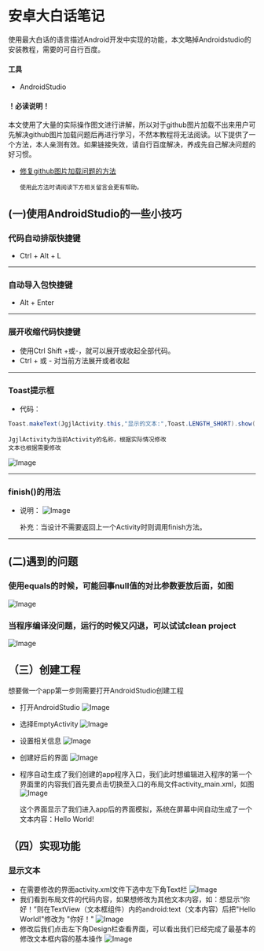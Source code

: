 # 安卓大白话笔记
使用最大白话的语言描述Android开发中实现的功能，本文略掉Androidstudio的安装教程，需要的可自行百度。
#### 工具
* AndroidStudio
#### ！必读说明！
本文使用了大量的实际操作图文进行讲解，所以对于github图片加载不出来用户可先解决github图片加载问题后再进行学习，不然本教程将无法阅读。以下提供了一个方法，本人亲测有效。如果链接失效，请自行百度解决，养成先自己解决问题的好习惯。

* [修复github图片加载问题的方法](https://www.jianshu.com/p/3eacebfc55ab "点击查看")

      使用此方法时请阅读下方相关留言会更有帮助。
    
## (一)使用AndroidStudio的一些小技巧
### 代码自动排版快捷键
  * Ctrl + Alt + L
  
 ---
### 自动导入包快捷键
  * Alt + Enter
  
 ---
### 展开收缩代码快捷键
  * 使用Ctrl Shift +或-，就可以展开或收起全部代码。
  * Ctrl + 或 - 对当前方法展开或者收起
  
 ---
### Toast提示框
  * 代码：
  ```java
  Toast.makeText(JgjlActivity.this,"显示的文本:",Toast.LENGTH_SHORT).show();
  ```
    JgjlActivity为当前Activity的名称，根据实际情况修改
    文本也根据需要修改
 ![Image](https://github.com/syfswxs/AndroidStudioStudy/blob/master/image/Toast1.png)
 
 ---
### finish()的用法
  * 说明：
 ![Image](https://github.com/syfswxs/AndroidStudioStudy/blob/master/image/finish.jpg) 
 
     补充：当设计不需要返回上一个Activity时则调用finish方法。
     
 ---
## (二)遇到的问题
### 使用equals的时候，可能回事null值的对比参数要放后面，如图
![Image](https://github.com/syfswxs/AndroidStudioStudy/blob/master/image/equals%E9%97%AE%E9%A2%98.jpg)
### 当程序编译没问题，运行的时候又闪退，可以试试clean project
![Image](https://github.com/syfswxs/AndroidStudioStudy/blob/master/image/clean%20project.jpg)

## （三）创建工程
想要做一个app第一步则需要打开AndroidStudio创建工程
* 打开AndroidStudio
![Image](https://github.com/syfswxs/AndroidStudioStudy/blob/master/image/%E6%96%B0%E5%BB%BA%E5%B7%A5%E7%A8%8B.jpg)
* 选择EmptyActivity
![Image](https://github.com/syfswxs/AndroidStudioStudy/blob/master/image/%E6%96%B0%E5%BB%BA%E5%B7%A5%E7%A8%8B1.jpg)
* 设置相关信息
![Image](https://github.com/syfswxs/AndroidStudioStudy/blob/master/image/%E6%96%B0%E5%BB%BA%E5%B7%A5%E7%A8%8B2.jpg)
* 创建好后的界面
![Image](https://github.com/syfswxs/AndroidStudioStudy/blob/master/image/%E6%96%B0%E5%BB%BA%E5%B7%A5%E7%A8%8B3.jpg)
* 程序自动生成了我们创建的app程序入口，我们此时想编辑进入程序的第一个界面里的内容我们首先要点击切换至入口的布局文件activity_main.xml，如图
![Image](https://github.com/syfswxs/AndroidStudioStudy/blob/master/image/%E6%96%B0%E5%BB%BA%E5%B7%A5%E7%A8%8B4.jpg)

    这个界面显示了我们进入app后的界面模拟，系统在屏幕中间自动生成了一个文本内容：Hello World!
## （四）实现功能
### 显示文本
* 在需要修改的界面activity.xml文件下选中左下角Text栏
![Image](https://github.com/syfswxs/AndroidStudioStudy/blob/master/image/%E6%96%87%E6%9C%AC%E6%A1%86%E7%BB%84%E4%BB%B6.jpg)
* 我们看到布局文件的代码内容，如果想修改为其他文本内容，如：想显示“你好！”则在TextView（文本框组件）内的android:text（文本内容）后把"Hello World!"修改为 "你好！"
![Image](https://github.com/syfswxs/AndroidStudioStudy/blob/master/image/%E6%96%87%E6%9C%AC%E6%A1%86%E7%BB%84%E4%BB%B61.jpg)
* 修改后我们点击左下角Design栏查看界面，可以看出我们已经完成了最基本的修改文本框内容的基本操作
![Image](https://github.com/syfswxs/AndroidStudioStudy/blob/master/image/%E6%96%87%E6%9C%AC%E6%A1%86%E7%BB%84%E4%BB%B62.jpg)
